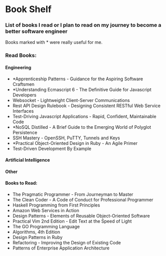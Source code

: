 # Book Shelf

### List of books I read or I plan to read on my journey to become a better software engineer

Books marked with * were really useful for me.

### Read Books:

#### Engineering

- *Apprenticeship Patterns - Guidance for the Aspiring Software Craftsmen
- *Understanding Ecmascript 6 - The Definitive Guide for Javascript Developers
-  Websocket - Lightweight Client-Server Communications
-  Rest API Design Rulebook - Designing Consistent RESTful Web Service
    Interfaces
-  Test-Driving Javascript Applications - Rapid, Confident, Maintainable Code
- *NoSQL Distilled - A Brief Guide to the Emerging World of Polyglot Persistence
-  SSH Mastery - OpenSSH, PuTTY, Tunnels and Keys
- *Practical Object-Oriented Design in Ruby - An Agile Primer
- Test-Driven Development By Example

#### Artificial Intelligence

#### Other


#### Books to Read:

- The Pragmatic Programmer - From Journeyman to Master
- The Clean Coder - A Code of Conduct for Professional Programmer
- Haskell Programming from First Principles
- Amazon Web Services in Action
- Design Patterns - Elements of Reusable Object-Oriented Software
- Practical Vim 2nd Edition - Edit Text at the Speed of Light
- The GO Programming Language
- Algorithms, 4th Edition
- Design Patterns in Ruby
- Refactoring - Improving the Design of Existing Code
- Patterns of Enterprise Application Architecture
